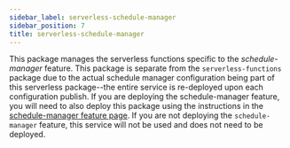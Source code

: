 ```yaml
---
sidebar_label: serverless-schedule-manager
sidebar_position: 7
title: serverless-schedule-manager
---
```


This package manages the serverless functions specific to the _schedule-manager_ feature. This package is separate from the `serverless-functions` package due to the actual schedule manager configuration being part of this serverless package--the entire service is re-deployed upon each configuration publish. If you are deploying the schedule-manager feature, you will need to also deploy this package using the instructions in the [schedule-manager feature page](/feature-library/flex-v2/schedule-manager). If you are not deploying the `schedule-manager` feature, this service will not be used and does not need to be deployed.

